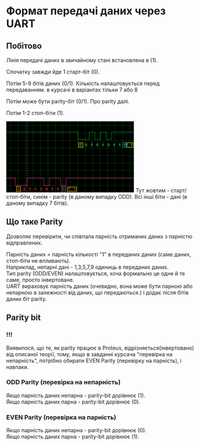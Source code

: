 # Формат передачі даних через UART



## Побітово
Лінія передачі даних в звичайному стані встановлена в (1).

Спочатку завжди йде 1 старт-біт (0).

Потім 5-9 бітів даних (0/1). Кількість налаштовується перед передаванням. в курсачі в варіантах тільки 7 або 8

Потім може бути parity-біт (0/1). Про parity далі.

Потім 1-2 стоп-біти (1).

![розшифровка побітово](bitsexplained.png)
Тут жовтим - старт/стоп-біти, синім - parity (в даному випадку ODD). Всі інші біти - дані (в даному випадку 7 бітів).

## Що таке Parity
Дозволяє перевірити, чи співпала парність отриманих даних з парністю відправлених.

Парність даних = парність кількості "1" в переданих даних (саме даних, стоп-біти не впливають).  
Наприклад, непарні дані - 1,3,5,7,9 одиниць в переданих даних.  
Тип parity (ODD/EVEN) налаштовується, хоча формально це одне й те саме, просто інвертоване.  
UART вираховує парність даних (очевидно, вона може бути парною або непарною в залежності від даних, що передаються.) і додає після бітів даних біт parity.

## Parity bit

### !!!
Виявилося, що те, як parity працює в Proteus, відрізняється(інвертовано) від описаної теорії, тому, якщо в завданні курсача "перевірка на непарність", потрібно обирати EVEN Parity (перевірку на парність), і навпаки.
### ODD Parity (перевірка на непарність)
Якщо парність даних непарна - parity-bit дорівнює (1).  
Якщо парність даних парна - parity-bit дорівнює (0).
### EVEN Parity (перевірка на парність)
Якщо парність даних непарна - parity-bit дорівнює (0).  
Якщо парність даних парна - parity-bit дорівнює (1).
